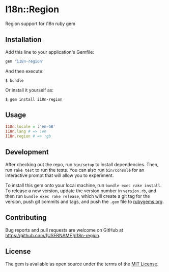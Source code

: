 # I18n::Region

Region support for i18n ruby gem

## Installation

Add this line to your application's Gemfile:

```ruby
gem 'i18n-region'
```

And then execute:

    $ bundle

Or install it yourself as:

    $ gem install i18n-region

## Usage

```ruby
I18n.locale = :'en-GB'
I18n.lang # => :en
I18n.region # => :gb
```

## Development

After checking out the repo, run `bin/setup` to install dependencies. Then, run `rake test` to run the tests. You can also run `bin/console` for an interactive prompt that will allow you to experiment.

To install this gem onto your local machine, run `bundle exec rake install`. To release a new version, update the version number in `version.rb`, and then run `bundle exec rake release`, which will create a git tag for the version, push git commits and tags, and push the `.gem` file to [rubygems.org](https://rubygems.org).

## Contributing

Bug reports and pull requests are welcome on GitHub at https://github.com/[USERNAME]/i18n-region.


## License

The gem is available as open source under the terms of the [MIT License](http://opensource.org/licenses/MIT).
